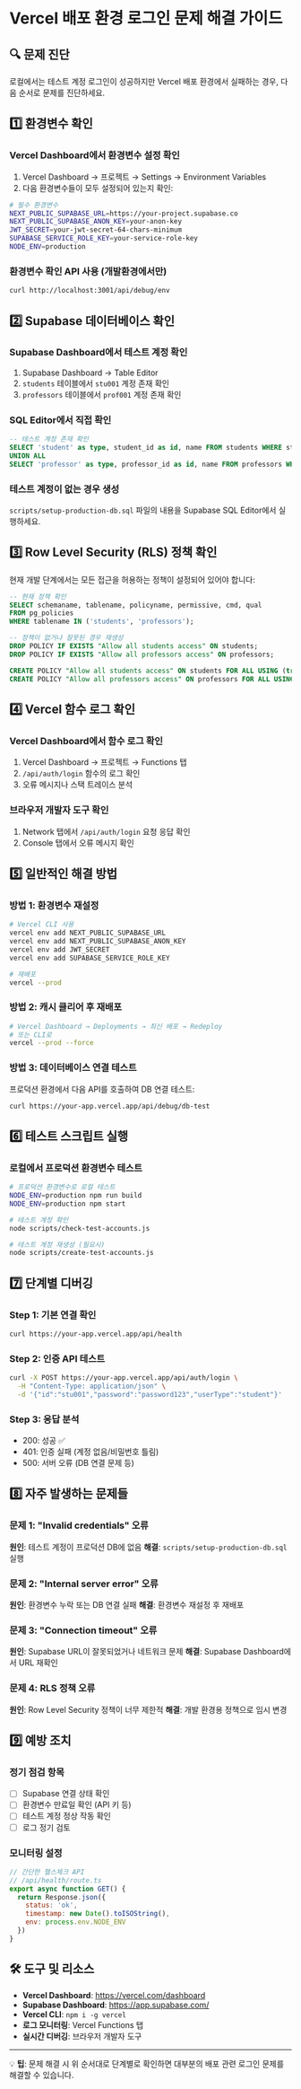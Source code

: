# Vercel 배포 환경 로그인 문제 해결 가이드

## 🔍 문제 진단

로컬에서는 테스트 계정 로그인이 성공하지만 Vercel 배포 환경에서 실패하는 경우, 다음 순서로 문제를 진단하세요.

## 1️⃣ 환경변수 확인

### Vercel Dashboard에서 환경변수 설정 확인
1. Vercel Dashboard → 프로젝트 → Settings → Environment Variables
2. 다음 환경변수들이 모두 설정되어 있는지 확인:

```bash
# 필수 환경변수
NEXT_PUBLIC_SUPABASE_URL=https://your-project.supabase.co
NEXT_PUBLIC_SUPABASE_ANON_KEY=your-anon-key
JWT_SECRET=your-jwt-secret-64-chars-minimum
SUPABASE_SERVICE_ROLE_KEY=your-service-role-key
NODE_ENV=production
```

### 환경변수 확인 API 사용 (개발환경에서만)
```bash
curl http://localhost:3001/api/debug/env
```

## 2️⃣ Supabase 데이터베이스 확인

### Supabase Dashboard에서 테스트 계정 확인
1. Supabase Dashboard → Table Editor
2. `students` 테이블에서 `stu001` 계정 존재 확인
3. `professors` 테이블에서 `prof001` 계정 존재 확인

### SQL Editor에서 직접 확인
```sql
-- 테스트 계정 존재 확인
SELECT 'student' as type, student_id as id, name FROM students WHERE student_id = 'stu001'
UNION ALL
SELECT 'professor' as type, professor_id as id, name FROM professors WHERE professor_id = 'prof001';
```

### 테스트 계정이 없는 경우 생성
`scripts/setup-production-db.sql` 파일의 내용을 Supabase SQL Editor에서 실행하세요.

## 3️⃣ Row Level Security (RLS) 정책 확인

현재 개발 단계에서는 모든 접근을 허용하는 정책이 설정되어 있어야 합니다:

```sql
-- 현재 정책 확인
SELECT schemaname, tablename, policyname, permissive, cmd, qual
FROM pg_policies
WHERE tablename IN ('students', 'professors');

-- 정책이 없거나 잘못된 경우 재생성
DROP POLICY IF EXISTS "Allow all students access" ON students;
DROP POLICY IF EXISTS "Allow all professors access" ON professors;

CREATE POLICY "Allow all students access" ON students FOR ALL USING (true);
CREATE POLICY "Allow all professors access" ON professors FOR ALL USING (true);
```

## 4️⃣ Vercel 함수 로그 확인

### Vercel Dashboard에서 함수 로그 확인
1. Vercel Dashboard → 프로젝트 → Functions 탭
2. `/api/auth/login` 함수의 로그 확인
3. 오류 메시지나 스택 트레이스 분석

### 브라우저 개발자 도구 확인
1. Network 탭에서 `/api/auth/login` 요청 응답 확인
2. Console 탭에서 오류 메시지 확인

## 5️⃣ 일반적인 해결 방법

### 방법 1: 환경변수 재설정
```bash
# Vercel CLI 사용
vercel env add NEXT_PUBLIC_SUPABASE_URL
vercel env add NEXT_PUBLIC_SUPABASE_ANON_KEY
vercel env add JWT_SECRET
vercel env add SUPABASE_SERVICE_ROLE_KEY

# 재배포
vercel --prod
```

### 방법 2: 캐시 클리어 후 재배포
```bash
# Vercel Dashboard → Deployments → 최신 배포 → Redeploy
# 또는 CLI로
vercel --prod --force
```

### 방법 3: 데이터베이스 연결 테스트
프로덕션 환경에서 다음 API를 호출하여 DB 연결 테스트:
```bash
curl https://your-app.vercel.app/api/debug/db-test
```

## 6️⃣ 테스트 스크립트 실행

### 로컬에서 프로덕션 환경변수 테스트
```bash
# 프로덕션 환경변수로 로컬 테스트
NODE_ENV=production npm run build
NODE_ENV=production npm start

# 테스트 계정 확인
node scripts/check-test-accounts.js

# 테스트 계정 재생성 (필요시)
node scripts/create-test-accounts.js
```

## 7️⃣ 단계별 디버깅

### Step 1: 기본 연결 확인
```bash
curl https://your-app.vercel.app/api/health
```

### Step 2: 인증 API 테스트
```bash
curl -X POST https://your-app.vercel.app/api/auth/login \
  -H "Content-Type: application/json" \
  -d '{"id":"stu001","password":"password123","userType":"student"}'
```

### Step 3: 응답 분석
- 200: 성공 ✅
- 401: 인증 실패 (계정 없음/비밀번호 틀림)
- 500: 서버 오류 (DB 연결 문제 등)

## 8️⃣ 자주 발생하는 문제들

### 문제 1: "Invalid credentials" 오류
**원인**: 테스트 계정이 프로덕션 DB에 없음
**해결**: `scripts/setup-production-db.sql` 실행

### 문제 2: "Internal server error" 오류
**원인**: 환경변수 누락 또는 DB 연결 실패
**해결**: 환경변수 재설정 후 재배포

### 문제 3: "Connection timeout" 오류
**원인**: Supabase URL이 잘못되었거나 네트워크 문제
**해결**: Supabase Dashboard에서 URL 재확인

### 문제 4: RLS 정책 오류
**원인**: Row Level Security 정책이 너무 제한적
**해결**: 개발 환경용 정책으로 임시 변경

## 9️⃣ 예방 조치

### 정기 점검 항목
- [ ] Supabase 연결 상태 확인
- [ ] 환경변수 만료일 확인 (API 키 등)
- [ ] 테스트 계정 정상 작동 확인
- [ ] 로그 정기 검토

### 모니터링 설정
```javascript
// 간단한 헬스체크 API
// /api/health/route.ts
export async function GET() {
  return Response.json({
    status: 'ok',
    timestamp: new Date().toISOString(),
    env: process.env.NODE_ENV
  })
}
```

## 🛠️ 도구 및 리소스

- **Vercel Dashboard**: https://vercel.com/dashboard
- **Supabase Dashboard**: https://app.supabase.com/
- **Vercel CLI**: `npm i -g vercel`
- **로그 모니터링**: Vercel Functions 탭
- **실시간 디버깅**: 브라우저 개발자 도구

---

💡 **팁**: 문제 해결 시 위 순서대로 단계별로 확인하면 대부분의 배포 관련 로그인 문제를 해결할 수 있습니다.
